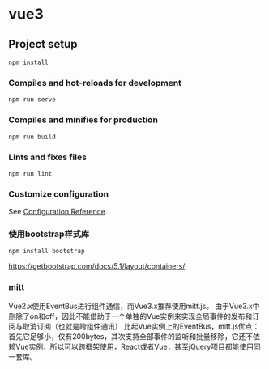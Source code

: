 # vue3

## Project setup
```
npm install
```

### Compiles and hot-reloads for development
```
npm run serve
```

### Compiles and minifies for production
```
npm run build
```

### Lints and fixes files
```
npm run lint
```

### Customize configuration
See [Configuration Reference](https://cli.vuejs.org/config/).

### 使用bootstrap样式库
```
npm install bootstrap
```
https://getbootstrap.com/docs/5.1/layout/containers/

### mitt
Vue2.x使用EventBus进行组件通信，而Vue3.x推荐使用mitt.js。
由于Vue3.x中删除了on和off，因此不能借助于一个单独的Vue实例来实现全局事件的发布和订阅与取消订阅（也就是跨组件通讯）
比起Vue实例上的EventBus，mitt.js优点：首先它足够小，仅有200bytes，其次支持全部事件的监听和批量移除，它还不依赖Vue实例，所以可以跨框架使用，React或者Vue，甚至jQuery项目都能使用同一套库。